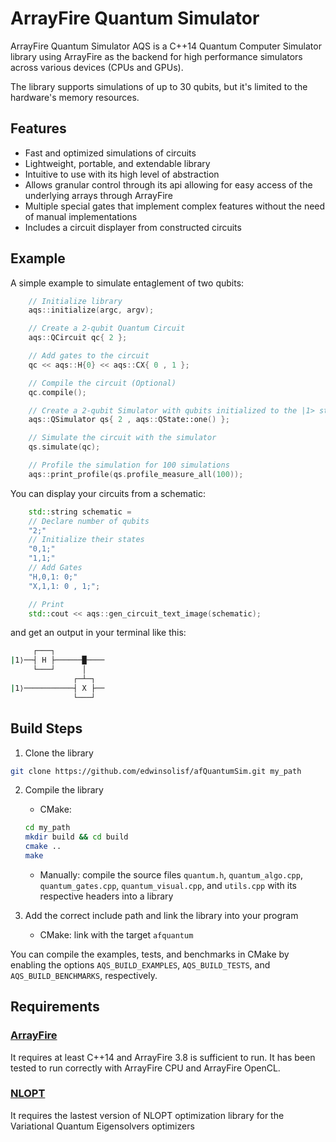 ArrayFire Quantum Simulator
=============

ArrayFire Quantum Simulator AQS is a C++14 Quantum Computer Simulator library using ArrayFire
as the backend for high performance simulators across various devices (CPUs and GPUs).

The library supports simulations of up to 30 qubits, but it's limited to the hardware's memory resources.

## Features
- Fast and optimized simulations of circuits
- Lightweight, portable, and extendable library 
- Intuitive to use with its high level of abstraction
- Allows granular control through its api allowing for easy access of the underlying arrays through ArrayFire
- Multiple special gates that implement complex features without the need of manual implementations
- Includes a circuit displayer from constructed circuits

## Example

A simple example to simulate entaglement of two qubits:
```c++
    // Initialize library
    aqs::initialize(argc, argv);

    // Create a 2-qubit Quantum Circuit
    aqs::QCircuit qc{ 2 };

    // Add gates to the circuit
    qc << aqs::H{0} << aqs::CX{ 0 , 1 };

    // Compile the circuit (Optional)
    qc.compile();

    // Create a 2-qubit Simulator with qubits initialized to the |1> state
    aqs::QSimulator qs{ 2 , aqs::QState::one() };

    // Simulate the circuit with the simulator
    qs.simulate(qc);

    // Profile the simulation for 100 simulations
    aqs::print_profile(qs.profile_measure_all(100));

```

You can display your circuits from a schematic:
```c++
    std::string schematic =
    // Declare number of qubits
    "2;"
    // Initialize their states
    "0,1;"
    "1,1;"
    // Add Gates
    "H,0,1: 0;"
    "X,1,1: 0 , 1;";

    // Print
    std::cout << aqs::gen_circuit_text_image(schematic);
```
and get an output in your terminal like this:
```sh
     ┌───┐           
|1⟩──┤ H ├──────█────
     └───┘      │    
              ┌─┴─┐  
|1⟩───────────┤ X ├──
              └───┘  
```


## Build Steps
1. Clone the library
```sh
git clone https://github.com/edwinsolisf/afQuantumSim.git my_path
```
2. Compile the library
    - CMake:
    ```sh
    cd my_path
    mkdir build && cd build
    cmake ..
    make
    ```
    - Manually: compile the source files `quantum.h`, `quantum_algo.cpp`, `quantum_gates.cpp`, `quantum_visual.cpp`, and `utils.cpp`
    with its respective headers into a library

3. Add the correct include path and link the library into your program

    - CMake: link with the target `afquantum`

You can compile the examples, tests, and benchmarks in CMake by enabling the options `AQS_BUILD_EXAMPLES`, `AQS_BUILD_TESTS`, and `AQS_BUILD_BENCHMARKS`, respectively.

## Requirements

### [ArrayFire](https://github.com/arrayfire/arrayfire)
It requires at least C++14 and ArrayFire 3.8 is sufficient to run.
It has been tested to run correctly with ArrayFire CPU and ArrayFire OpenCL.

### [NLOPT](https://github.com/stevengj/nlopt)
It requires the lastest version of NLOPT optimization library for the Variational Quantum Eigensolvers optimizers

